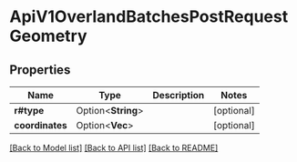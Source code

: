 # ApiV1OverlandBatchesPostRequestGeometry

## Properties

Name | Type | Description | Notes
------------ | ------------- | ------------- | -------------
**r#type** | Option<**String**> |  | [optional]
**coordinates** | Option<**Vec<String>**> |  | [optional]

[[Back to Model list]](../README.md#documentation-for-models) [[Back to API list]](../README.md#documentation-for-api-endpoints) [[Back to README]](../README.md)


